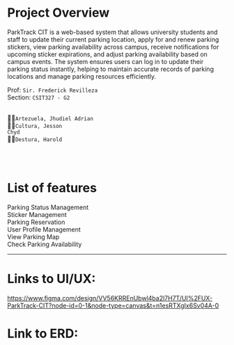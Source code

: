 # Project Overview
ParkTrack CIT is a web-based system that allows university students and staff to update their current parking location, apply for and renew parking stickers, view parking availability across campus, receive notifications for upcoming sticker expirations, and adjust parking availability based on campus events. The system ensures users can log in to update their parking status instantly, helping to maintain accurate records of parking locations and manage parking resources efficiently.

Prof: <code>Sir. Frederick Revilleza</code> <br>
Section: <code>CSIT327 - G2</code> <br> <br>

👨‍💼<code>Artezuela, Jhudiel Adrian</code><br>
👨‍💼<code>Cultura, Jesson Chyd</code><br>
👨‍💼<code>Destura, Harold</code>

<br> <br>



# List of features

Parking Status Management <br>
Sticker Management <br>
Parking Reservation <br>
User Profile Management <br>
View Parking Map <br>
Check Parking Availability 

---

# Links to UI/UX:
https://www.figma.com/design/VV56KRREnUbwl4ba2l7H7T/UI%2FUX-ParkTrack-CIT?node-id=0-1&node-type=canvas&t=n1esRTXgIx6Sv04A-0

# Link to ERD:



